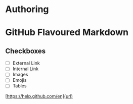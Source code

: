 # Authoring
# GitHub Flavoured Markdown
## Checkboxes
- [ ] External Link
- [ ] Internal Link
- [ ] Images
- [ ] Emojis
- [ ] Tables

[https://help.github.com/en](url)
